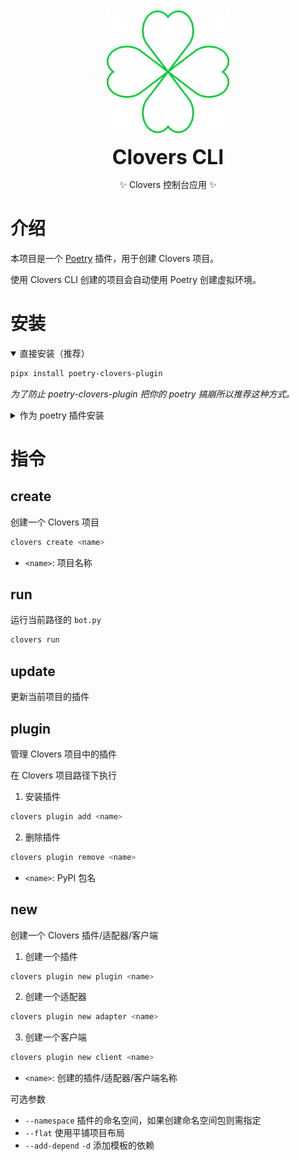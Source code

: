 <script>
  const link = document.createElement("link");
  link.rel = "stylesheet";
  link.type = "text/css";
  link.href = "asserts/asciinema-player.css";
  document.head.appendChild(link);
  const script = document.createElement("script");
  script.src = "asserts/asciinema-player.min.js";
  document.body.appendChild(script);
  asciinema_config = {
    cols: 128,
    rows: 24,
    theme: "nord",
  };
  script.onload = () => {
    window.AsciinemaPlayer.create(
      "/casts/install.cast",
      document.getElementById("install"),
      asciinema_config
    );
    window.AsciinemaPlayer.create(
      "/casts/install as plugin.cast",
      document.getElementById("install as plugin"),
      asciinema_config
    );
  };
</script>
<div align="center">
<a href="https://clovers-project.github.io/"><img src="./icon.svg" width="200" height="200" alt="clovers" /></a>

<b><font size="6">Clovers CLI</font></b>

✨ Clovers 控制台应用 ✨

</div>

# 介绍

本项目是一个 [Poetry](https://python-poetry.org/) 插件，用于创建 Clovers 项目。

使用 Clovers CLI 创建的项目会自动使用 Poetry 创建虚拟环境。

# 安装

<details open>

<summary> 直接安装（推荐） </summary>

```bash
pipx install poetry-clovers-plugin
```

<div id="install" style="width: 50vw"></div>

_为了防止 poetry-clovers-plugin 把你的 poetry 搞崩所以推荐这种方式。_

</details>

<details>

<summary> 作为 poetry 插件安装 </summary>

作为 poetry 插件安装

```bash
pipx inject poetry poetry-clovers-plugin
```

<div id="install as plugin" style="width: 50vw"></div>

</details>

# 指令

## create

创建一个 Clovers 项目

```bash
clovers create <name>
```

- `<name>`: 项目名称

## run

运行当前路径的 `bot.py`

```bash
clovers run
```

## update

更新当前项目的插件

## plugin

管理 Clovers 项目中的插件

在 Clovers 项目路径下执行

1. 安装插件

```bash
clovers plugin add <name>
```

2. 删除插件

```bash
clovers plugin remove <name>
```

- `<name>`: PyPI 包名

## new

创建一个 Clovers 插件/适配器/客户端

1. 创建一个插件

```bash
clovers plugin new plugin <name>
```

2. 创建一个适配器

```bash
clovers plugin new adapter <name>
```

3. 创建一个客户端

```bash
clovers plugin new client <name>
```

- `<name>`: 创建的插件/适配器/客户端名称

可选参数

- `--namespace` 插件的命名空间，如果创建命名空间包则需指定
- `--flat` 使用平铺项目布局
- `--add-depend` `-d` 添加模板的依赖
